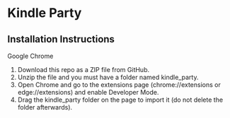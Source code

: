 # Kindle Party

## Installation Instructions
Google Chrome

1. Download this repo as a ZIP file from GitHub.
2. Unzip the file and you must have a folder named kindle_party.
3. Open Chrome and go to the extensions page (chrome://extensions or edge://extensions) and enable Developer Mode.
4. Drag the kindle_party folder on the page to import it (do not delete the folder afterwards).